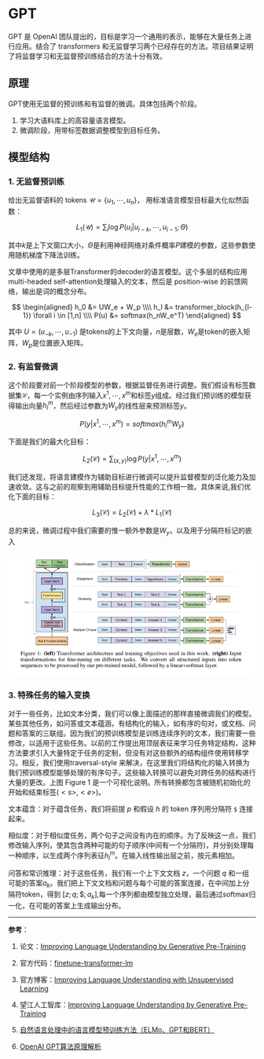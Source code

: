 # GPT

GPT 是 OpenAI 团队提出的，目标是学习一个通用的表示，能够在大量任务上进行应用。结合了 transformers 和无监督学习两个已经存在的方法。项目结果证明了将监督学习和无监督预训练结合的方法十分有效。

## 原理

GPT使用无监督的预训练和有监督的微调。具体包括两个阶段。
1. 学习大语料库上的高容量语言模型。
2. 微调阶段，用带标签数据调整模型到目标任务。

## 模型结构

### 1. 无监督预训练

给出无监督语料的 tokens $\mathcal{U}=\{u_1,\cdots,u_n\}$，
用标准语言模型目标最大化似然函数：

$$
L_1(\mathcal{U}) = \sum_i \log P(u_i|u_{i-k},\cdots,u_{i-1};\Theta)
$$

其中$k$是上下文窗口大小，$\Theta$是利用神经网络对条件概率$P$建模的参数，这些参数使用随机梯度下降法训练。

文章中使用的是多层Transformer的decoder的语言模型。这个多层的结构应用multi-headed self-attention处理输入的文本，然后是 position-wise 的前馈网络，输出是词的概念分布。

$$
\begin{aligned}
h_0 &= UW_e + W_p \\\\
h_l &= transformer_block(h_{l-1}) \forall i \in [1,n] \\\\
P(u) &= softmax(h_nW_e^T)
\end{aligned}
$$

其中 $U=(u_{-k},\cdots,u_{-1})$ 是tokens的上下文向量，$n$是层数，$W_e$是token的嵌入矩阵，$W_p$是位置嵌入矩阵。


### 2. 有监督微调

这个阶段要对前一个阶段模型的参数，根据监督任务进行调整。我们假设有标签数据集$\mathcal{C}$，每一个实例由序列输入$x^1,\cdots,x^m$和标签$y$组成。经过我们预训练的模型获得输出向量$h_l^m$，然后经过参数为$W_y$的线性层来预测标签$y$。

$$
P(y|x^1,\cdots,x^m) = softmax(h_l^mW_y)
$$

下面是我们的最大化目标：

$$
L_2(\mathcal{C}) = \sum_{(x,y)} \log P(y|x^1,\cdots,x^m)
$$

我们还发现，将语言建模作为辅助目标进行微调可以提升监督模型的泛化能力及加速收敛。这与之前的观察到用辅助目标提升性能的工作相一致。具体来说,我们优化下面的目标：

$$
L_3(\mathcal{C})=L_2(\mathcal{C})+\lambda * L_1(\mathcal{C})
$$

总的来说，微调过程中我们需要的惟一额外参数是$W_y$，以及用于分隔符标记的嵌入

![gpt](/assets/images/gpt/gpt.png)


### 3. 特殊任务的输入变换

对于一些任务，比如文本分类，我们可以像上面描述的那样直接微调我们的模型。某些其他任务，如问答或文本蕴涵，有结构化的输入，如有序的句对，或文档、问题和答案的三联组。因为我们的预训练模型是训练连续序列的文本，我们需要一些修改，以适用于这些任务。以前的工作提出用顶层表征来学习任务特定结构，这种方法要求引入大量特定于任务的定制，但没有对这些额外的结构组件使用转移学习。相反，我们使用traversal-style 来解决，在这里我们将结构化的输入转换为我们预训练模型能够处理的有序句子。这些输入转换可以避免对跨任务的结构进行大量的更改。上图 Figure 1 是一个可视化说明。所有转换都包含被随机初始化的开始和结束标签($<s>,<e>$)。

文本蕴含：对于蕴含任务，我们将前提 $p$ 和假设 $h$ 的 token 序列用分隔符 `$` 连接起来。

相似度：对于相似度任务，两个句子之间没有内在的顺序。为了反映这一点，我们修改输入序列，使其包含两种可能的句子顺序(中间有一个分隔符)，并分别处理每一种顺序，以生成两个序列表征$h_l^m$。在输入线性输出层之前，按元素相加。

问答和常识推理：对于这些任务，我们有一个上下文文档 $z$，一个问题 $q$ 和一组可能的答案${a_k}$。我们把上下文文档和问题与每个可能的答案连接，在中间加上分隔符token，得到 $[z;q;\$;a_k]$,每一个序列都由模型独立处理，最后通过softmax归一化，在可能的答案上生成输出分布。


---
**参考**：
1. 论文：[Improving Language Understanding
by Generative Pre-Training](https://s3-us-west-2.amazonaws.com/openai-assets/research-covers/language-unsupervised/language_understanding_paper.pdf)

2. 官方代码：[finetune-transformer-lm](https://github.com/openai/finetune-transformer-lm)

3. 官方博客：[Improving Language
Understanding with
Unsupervised Learning](https://openai.com/blog/language-unsupervised/)

4. 望江人工智库：[Improving Language Understanding by Generative Pre-Training](https://yuanxiaosc.github.io/2018/11/19/Improving_Language_Understanding_by_Generative_Pre-Training/)

5. [自然语言处理中的语言模型预训练方法（ELMo、GPT和BERT）](https://www.cnblogs.com/robert-dlut/p/9824346.html)

6. [OpenAI GPT算法原理解析](https://www.cnblogs.com/huangyc/p/9860181.html)

